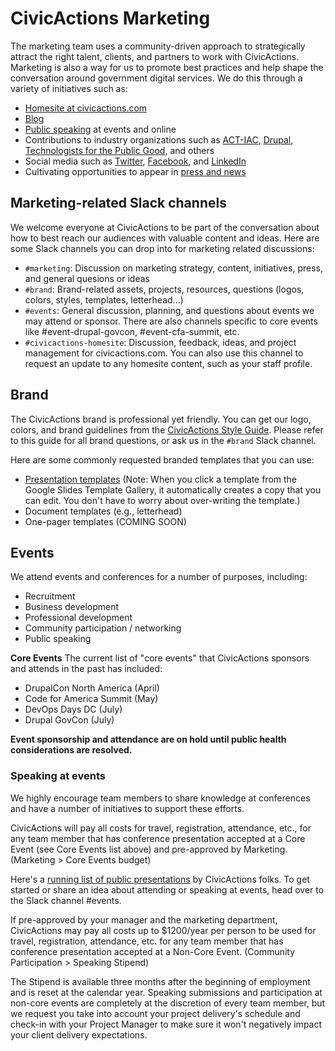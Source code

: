# CivicActions Marketing

The marketing team uses a community-driven approach to strategically attract the right talent, clients, and partners to work with CivicActions. Marketing is also a way for us to promote best practices and help shape the conversation around government digital services. We do this through a variety of initiatives such as:

- [Homesite at civicactions.com](https://civicactions.com/)
- [Blog](https://medium.com/civicactions)
- [Public speaking](https://medium.com/civicactions/tagged/civicactions-talks) at events and online
- Contributions to industry organizations such as [ACT-IAC](https://www.actiac.org/), [Drupal](https://www.drupal.org/civicactions), [Technologists for the Public Good](https://www.publicgood.tech/), and others
- Social media such as [Twitter](https://twitter.com/civicactions), [Facebook](https://www.facebook.com/CivicActions/), and [LinkedIn](https://www.linkedin.com/company/civicactions/)
- Cultivating opportunities to appear in [press and news](https://civicactions.com/press)

## Marketing-related Slack channels

We welcome everyone at CivicActions to be part of the conversation about how to best reach our audiences with valuable content and ideas. Here are some Slack channels you can drop into for marketing related discussions:

- `#marketing`: Discussion on marketing strategy, content, initiatives, press, and general quesions or ideas
- `#brand`: Brand-related assets, projects, resources, questions (logos, colors, styles, templates, letterhead...)
- `#events`: General discussion, planning, and questions about events we may attend or sponsor. There are also channels specific to core events like #event-drupal-govcon, #event-cfa-summit, etc.
- `#civicactions-homesite`: Discussion, feedback, ideas, and project management for civicactions.com. You can also use this channel to request an update to any homesite content, such as your staff profile.

## Brand

The CivicActions brand is professional yet friendly. You can get our logo, colors, and brand guidelines from the [CivicActions Style Guide](https://civicactions-style-guide.readthedocs.io/en/latest/README/). Please refer to this guide for all brand questions, or ask us in the `#brand` Slack channel.

Here are some commonly requested branded templates that you can use:

- [Presentation templates](https://docs.google.com/presentation/u/0/?tgif=d&ftv=1) (Note: When you click a template from the Google Slides Template Gallery, it automatically creates a copy that you can edit. You don't have to worry about over-writing the template.)
- Document templates (e.g., letterhead)
- One-pager templates (COMING SOON)

## Events

We attend events and conferences for a number of purposes, including:

- Recruitment
- Business development
- Professional development
- Community participation / networking
- Public speaking

**Core Events**
The current list of "core events" that CivicActions sponsors and attends in the past has included:

- DrupalCon North America (April)
- Code for America Summit (May)
- DevOps Days DC (July)
- Drupal GovCon (July)

**Event sponsorship and attendance are on hold until public health considerations are resolved.**

### Speaking at events

We highly encourage team members to share knowledge at conferences and have a number of initiatives to support these efforts.

CivicActions will pay all costs for travel, registration, attendance, etc., for any team member that has conference presentation accepted at a Core Event (see Core Events list above) and pre-approved by Marketing. (Marketing > Core Events budget)

Here's a [running list of public presentations](https://airtable.com/shrK3eh7Nrx9vNtXt) by CivicActions folks.
To get started or share an idea about attending or speaking at events, head over to the Slack channel #events.

<!-- prettier-ignore -->
If pre-approved by your manager and the marketing department, CivicActions may pay all costs up to $1200/year per person to be used for travel, registration, attendance, etc. for any team member that has conference presentation accepted at a Non-Core Event. (Community Participation > Speaking Stipend)

The Stipend is available three months after the beginning of employment and is reset at the calendar year. Speaking submissions and participation at non-core events are completely at the discretion of every team member, but we request you take into account your project delivery's schedule and check-in with your Project Manager to make sure it won't negatively impact your client delivery expectations.

